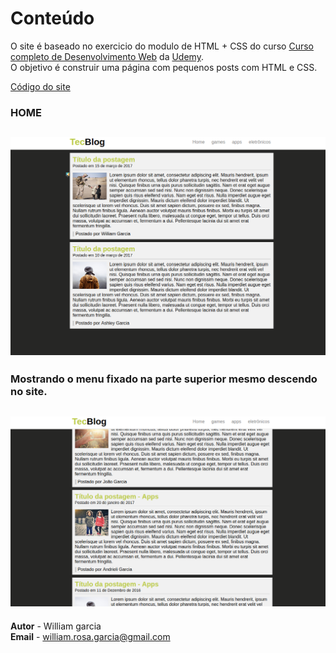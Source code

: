  # Conteúdo

O site é baseado no exercicio do modulo de HTML + CSS do curso [Curso completo de Desenvolvimento Web](https://www.udemy.com/curso-completo-do-desenvolvedor-web) da [Udemy](https://www.udemy.com).  
O objetivo é construir uma página com pequenos posts com HTML e CSS.  

[Código do site](https://github.com/phewill/Front-end-projects/tree/master/TecBlog)  

### HOME  
![Imagem da página home do site](../imagens-dos-projetos/xxl/tec1.png)  
--------------------------------------------------------

### Mostrando o menu fixado na parte superior mesmo descendo no site. 
![Imagem da página Quem somos do site](../imagens-dos-projetos/xxl/tec2.png)  
--------------------------------------------------------


**Autor** - William garcia  
**Email** - william.rosa.garcia@gmail.com  
